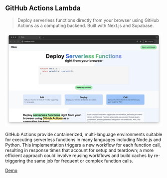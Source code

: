 ## GitHub Actions Lambda

> Deploy serverless functions directly from your browser using GitHub Actions as a computing backend. Built with Next.js and Supabase.

<img width="1563" alt="pmal" src="./public/pmal.png" />

GitHub Actions provide containerized, multi-language environments suitable for executing serverless functions in many languages including Node.js and Python. This implementation triggers a new workflow for each function call, resulting in response times that account for setup and teardown; a more efficient approach could involve reusing workflows and build caches by re-triggering the same job for frequent or complex function calls.

[Demo](https://pmal.vercel.app/)

